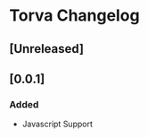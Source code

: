 <!-- Keep a Changelog guide -> https://keepachangelog.com -->

# Torva Changelog

## [Unreleased]

## [0.0.1]
### Added
- Javascript Support

